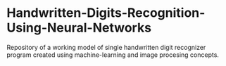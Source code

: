 # Handwritten-Digits-Recognition-Using-Neural-Networks
Repository of a working model of single handwritten digit recognizer program created using machine-learning and image procesing concepts.
